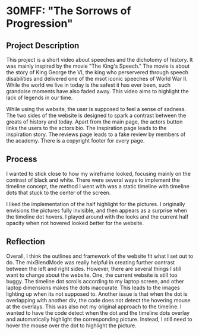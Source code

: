 # 30MFF: "The Sorrows of Progression"
## Project Description
This project is a short video about speeches and the dichotomy of history. It was mainly inspired by the movie "The King's Speech." The movie is about the story of King George the VI, the king who perservered through speech disabilities and delivered one of the msot iconic speeches of World War II. While the world we live in today is the safest it has ever been, such grandoise moments have also faded away. This video aims to highlight the lack of legends in our time. 

While using the website, the user is supposed to feel a sense of sadness. The two sides of the website is designed to spark a contrast between the greats of history and today. Apart from the main page, the actors button links the users to the actors bio. The Inspiration page leads to the inspiration story. The reviews page leads to a fake review by members of the academy. There is a copyright footer for every page. 
## Process
I wanted to stick close to how my wireframe looked, focusing mainly on the contrast of black and white. There were several ways to implement the timeline concept, the method I went with was a static timeline with timeline dots that stuck to the center of the screen. 

I liked the implementation of the half highlight for the pictures. I originally envisions the pictures fully invisible, and then appears as a surprise when the timeline dot hovers. I played around with the looks and the current half opacity when not hovered looked better for the website. 
## Reflection
Overall, I think the outlines and framework of the website fit what I set out to do. The mixBlendMode was really helpful in creating further contrast between the left and right sides. However, there are several things I still want to change about the website. One, the current website is still too buggy. The timeline dot scrolls according to my laptop screen, and other laptop dimensions makes the dots inaccurate. This leads to the images lighting up when its not supposed to. Another issue is that when the dot is overlapping with another div, the code does not detect the hovering mouse at the overlays. This was also not my original approach to the timeline. I wanted to have the code detect when the dot and the timeline dots overlay and automatically highlight the corresponding picture. Instead, I still need to hover the mouse over the dot to highlight the picture. 